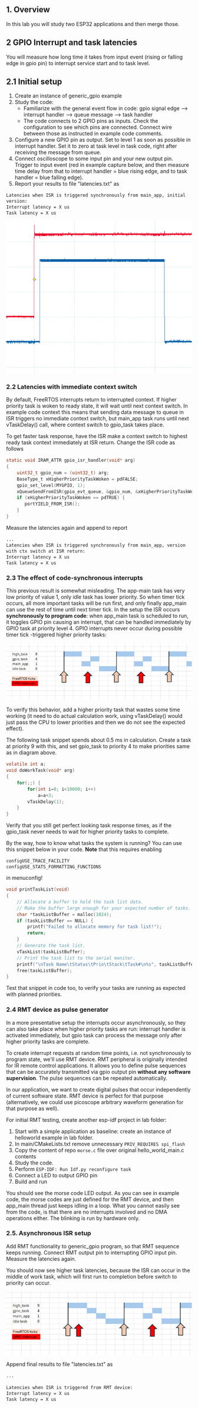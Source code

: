 ## 1. Overview

In this lab you will study two ESP32 applications and then merge those.

## 2 GPIO Interrupt and task latencies

You will measure how long time it takes from input event (rising or falling edge in gpio pin) to interrupt service start and to task level.

## 2.1 Initial setup

1. Create an instance of generic_gpio example
2. Study the code:
   - Familiarize with the general event flow in code: gpio signal edge --> interrupt handler --> queue message --> task handler
   - The code connects to 2 GPIO pins as inputs. Check the configuration to see which pins are connected. Connect wire between those as instructed in example code comments.
3. Configure a new GPIO pin as output. Set to level 1 as soon as possible in interrupt handler. Set it to zero at task level in task code, right after receiving the message from queue.
4. Connect oscilloscope to some input pin and your new output pin. Trigger to input event (red in example capture below, and then measure time delay from that to interrupt handler = blue rising edge, and to task handler = blue falling edge).
5. Report your results to file "latencies.txt" as

```
Latencies when ISR is triggered synchronously from main_app, initial version:
Interrupt latency = X us
Task latency = X us
```

![alt text](assets/20250206113714.png)

### 2.2 Latencies with immediate context switch

By default, FreeRTOS interrupts return to interrupted context. If higher priority task is woken to ready state, it will wait until next context switch. In example code context this means that sending data message to queue in ISR triggers no immediate context switch, but main_app task runs until next vTaskDelay() call, where context switch to gpio_task takes place.

To get faster task response, have the ISR make a context switch to highest ready task context immediately at ISR return. Change the ISR code as follows

```c
static void IRAM_ATTR gpio_isr_handler(void* arg)
{
    uint32_t gpio_num = (uint32_t) arg;
    BaseType_t xHigherPriorityTaskWoken = pdFALSE;
    gpio_set_level(MYGPIO, 1);
    xQueueSendFromISR(gpio_evt_queue, &gpio_num, &xHigherPriorityTaskWoken);
    if (xHigherPriorityTaskWoken == pdTRUE) {
       portYIELD_FROM_ISR();
    }
}
```

Measure the latencies again and append to report

```
...
Latencies when ISR is triggered synchronously from main_app, version with ctx switch at ISR return:
Interrupt latency = X us
Task latency = X us
```

### 2.3 The effect of code-synchronous interrupts

This previous result is somewhat misleading. The app-main task has very low priority of value 1, only idle task has lower priority. So when timer tick occurs, all more important tasks will be run first, and only finally app_main can use the rest of time until next timer tick. In the setup the ISR occurs **synchronously to program code**: when app_main task is scheduled to run, it toggles GPIO pin causing an interrupt, that can be handled immediately by GPIO task at priority level 4. GPIO interrupts never occur during possible timer tick -triggered higher priority tasks:

![alt text](assets/20250207075447.png)

To verify this behavior, add a higher priority task that wastes some time working (it need to do actual calculation work, using vTaskDelay() would just pass the CPU to lower priorities and then we do not see the expected effect).

The following task snippet spends about 0.5 ms in calculation. Create a task at priority 9 with this, and set gpio_task to priority 4 to make priorities same as in diagram above.

```c
volatile int a;
void doWorkTask(void* arg)
{
    for(;;) {
        for(int i=0; i<10000; i++)
            a=a+3;
        vTaskDelay(1);
    }
}
```

Verify that you still get perfect looking task response times, as if the gpio_task never needs to wait for higher priority tasks to complete.

By the way, how to know what tasks the system is running? You can use this snippet below in your code. **Note** that this requires enabling

```
configUSE_TRACE_FACILITY
configUSE_STATS_FORMATTING_FUNCTIONS
```

in menuconfig!

```c
void printTaskList(void)
{
    // Allocate a buffer to hold the task list data.
    // Make the buffer large enough for your expected number of tasks.
    char *taskListBuffer = malloc(1024);
    if (taskListBuffer == NULL) {
        printf("Failed to allocate memory for task list!");
        return;
    }
    // Generate the task list.
    vTaskList(taskListBuffer);
    // Print the task list to the serial monitor.
    printf("\nTask Name\tStatus\tPrio\tStack\tTask#\n%s", taskListBuffer);
    free(taskListBuffer);
}
```

Test that snippet in code too, to verify your tasks are running as expected with planned priorities.

### 2.4 RMT device as pulse generator

In a more presentative setup the interrupts occur asynchronously, so they can also take place when higher priority tasks are run: interrupt handler is activated immediately, but gpio task can process the message only after higher priority tasks are complete.

To create interrupt requests at random time points, i.e. not synchronously to program state, we'll use RMT device. RMT peripheral is originally intended for IR remote control applications. It allows you to define pulse sequences that can be accurately transmitted via gpio output pin **without any software supervision**. The pulse sequences can be repeated automatically.

In our application, we want to create digital pulses that occur independently of current software state. RMT device is perfect for that purpose (alternatively, we could use picoscope arbitrary waveform generation for that purpose as well).

For initial RMT testing, create another esp-idf project in lab folder:

1. Start with a simple application as baseline: create an instance of helloworld example in lab folder.
2. In main/CMakeLists.txt remove unnecessary `PRIV_REQUIRES spi_flash`
3. Copy the content of repo `morse.c` file over original hello_world_main.c contents
4. Study the code.
5. Perform `ESP-IDF: Run Idf.py reconfigure task`
6. Connect a LED to output GPIO pin
7. Build and run

You should see the morse code LED output. As you can see in example code, the morse codes are just defined for the RMT device, and then app_main thread just keeps idling in a loop. What you cannot easily see from the code, is that there are no interrupts involved and no DMA operations either. The blinking is run by hardware only.

### 2.5. Asynchronous ISR setup

Add RMT functionality to generic_gpio program, so that RMT sequence keeps running. Connect RMT output pin to interrupting GPIO input pin. Measure the latencies again.

You should now see higher task latencies, because the ISR can occur in the middle of work task, which will first run to completion before switch to priority can occur.

![alt text](assets/20250207083043.png)

Append final results to file "latencies.txt" as

```
...

Latencies when ISR is triggered from RMT device:
Interrupt latency = X us
Task latency = X us
```
